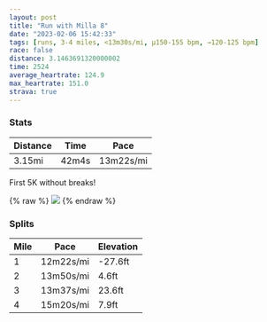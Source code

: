 ```yaml
---
layout: post
title: "Run with Milla 8"
date: "2023-02-06 15:42:33"
tags: [runs, 3-4 miles, <13m30s/mi, μ150-155 bpm, →120-125 bpm]
race: false
distance: 3.1463691320000002
time: 2524
average_heartrate: 124.9
max_heartrate: 151.0
strava: true
---
```


### Stats

| Distance | Time | Pace |
|----------|------|------|
|3.15mi|42m4s|13m22s/mi|

First 5K without breaks!

{% raw %}
<img src='https://maps.googleapis.com/maps/api/staticmap?maptype=roadmap&path=enc:{fwwFrvsbM?BQJWBKJGNYTa@z@OPD^BB`@?ZXf@D@BAZ]nDBDHDPDV?BJf@ZNNHAPRTH\Xj@?HB?CK@OLYjBMnAc@pA?BPAHFO`@AXO`@Id@c@~AKRyAnF]hAGFMVA^TF\NfB~@hBhATRNDz@p@p@`@b@Pt@n@\VpAd@VRXj@JLPHxA`@PBz@Vp@FxAh@h@Lt@V\Hh@RnBh@u@fC@FDBREPMFO\kCCEQAyBH]E_Be@{Ag@]E]QYEsAa@{@QYMWQQSQe@MKc@Mq@[o@e@kAq@oAaAgAo@QOsCmBkCyAi@e@gD{Bs@]I?GMaAs@{@e@mAw@oA_Ac@a@o@a@eAc@s@U[Sw@[yBaBe@WMKYMa@Yu@a@][IAABhA`@ZBb@XXX`C`BpAn@hAx@z@d@b@Xf@LXL^Xf@r@ZN^Xv@VrBhAxA`A\JPLfCpBXJ`@\v@b@r@h@ECQC[Qa@Qa@WWYBAL@T_@LcADK@K^w@r@qC^cADe@To@Fi@?KLKDINc@@OYSI?CKyAa@EKYGCE?IBKZk@Pc@Ji@BUL_@FM^UHKNMFWKKc@MM?CBOA?@YFCFDELi@?c@FWPSFYJ]@q@EA?I&key=AIzaSyC1MId7bFpkLXNAaYhBSTb8jLyiSqzbDtM&size=800x800&markers=color:yellow|label:S|40.75646,-73.99802&markers=color:green|label:F|40.756199999999964,-73.99904999999998'>
{% endraw %}

### Splits

| Mile | Pace | Elevation |
|------|------|-----------|
|1|12m22s/mi|-27.6ft|
|2|13m50s/mi|4.6ft|
|3|13m37s/mi|23.6ft|
|4|15m20s/mi|7.9ft|
